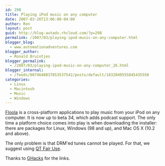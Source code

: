 ```yaml
---
id: 298
title: Playing iPod music on any computer
date: 2007-03-26T13:06:00-04:00
author: Ron
layout: post
guid: http://blog-autadv.rhcloud.com/?p=298
permalink: /2007/03/playing-ipod-music-on-any-computer.html
blogger_blog:
  - www.automationadventures.com
blogger_author:
  - Ronald Bruintjes
blogger_permalink:
  - /2007/03/playing-ipod-music-on-any-computer_26.html
blogger_internal:
  - /feeds/8074648837853537542/posts/default/1832049555845435550
categories:
  - Linux
  - Macintosh
  - Music
  - Windows
---
```

[Floola](http://floola.com/) is a cross-platform applications to play music from your iPod on any computer. It is now up to beta 34, which adds podcast support. The only time a platform choice comes into play is when downloading the installer: there are packages for Linux, Windows (98 and up), and Mac OS X (10.2 and above).

The only problem is that DRM'ed tunes cannot be played. For that, we suggest using [QT Fair Use](http://hymn-project.org/download.php).

Thanks to [GHacks](http://www.ghacks.net/tag/itunes/) for the links.